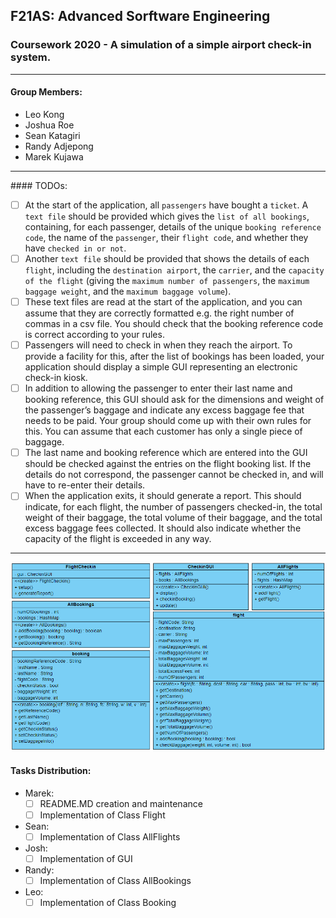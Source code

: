 ## F21AS: Advanced Sorftware Engineering

### Coursework 2020 - A simulation of a simple airport check-in system.

---

#### Group Members:

* Leo Kong
* Joshua Roe
* Sean Katagiri
* Randy Adjepong
* Marek Kujawa

---

#### TODOs:

- [ ] At the start of the application, all `passengers` have bought a `ticket`. A `text file` should be provided which gives the `list of all bookings`, containing, for each passenger, details of the unique `booking reference code`, the name of the `passenger`, their `flight code`, and whether they have `checked in or not`.
- [ ] Another `text file` should be provided that shows the details of each `flight`, including the `destination airport`, the `carrier`, and the `capacity of the flight` (giving the `maximum number of passengers`, the `maximum baggage weight`, and the `maximum baggage volume`).
- [ ] These text files are read at the start of the application, and you can assume that they are correctly formatted e.g. the right number of commas in a csv file. You should check that the booking reference code is correct according to your rules.
- [ ] Passengers will need to check in when they reach the airport. To provide a facility for this, after the list of bookings has been loaded, your application should display a simple GUI representing an electronic check-in kiosk.
- [ ] In addition to allowing the passenger to enter their last name and booking reference, this GUI should ask for the dimensions and weight of the passenger’s baggage and indicate any excess baggage fee that needs to be paid. Your group should come up with their own rules for this. You can assume that each customer has only a single piece of baggage.
- [ ] The last name and booking reference which are entered into the GUI should be checked against the entries on the flight booking list. If the details do not correspond, the passenger cannot be checked in, and will have to re-enter their details.
- [ ] When the application exits, it should generate a report. This should indicate, for each flight, the number of passengers checked-in, the total weight of their baggage, the total volume of their baggage, and the total excess baggage fees collected. It should also indicate whether the capacity of the flight is exceeded in any way.
---

![Class Diagram 1][class_diagram]

[class_diagram]: https://github.com/Joshua-Roe/advanced_software_engineering/blob/master/images/class_diagram.PNG "Class Diagram 1"

#### Tasks Distribution:

* Marek:
    - [ ] README.MD creation and maintenance
    - [ ] Implementation of Class Flight
* Sean:
    - [ ] Implementation of Class AllFlights
* Josh:
    - [ ] Implementation of GUI
* Randy:
    - [ ] Implementation of Class AllBookings
* Leo:
    - [ ] Implementation of Class Booking
